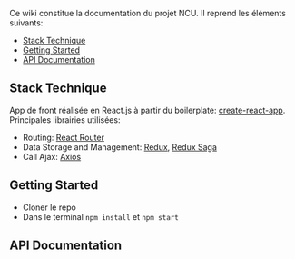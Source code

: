 Ce wiki constitue la documentation du projet NCU. Il reprend les éléments suivants:
- [Stack Technique](#stack-technique)
- [Getting Started](#getting-started)
- [API Documentation](#api-documentation)

## Stack Technique
App de front réalisée en React.js à partir du boilerplate: [create-react-app](https://github.com/facebook/create-react-app). Principales librairies utilisées:
- Routing: [React Router](https://github.com/ReactTraining/react-router)
- Data Storage and Management: [Redux](https://github.com/reactjs/redux), [Redux Saga](https://github.com/redux-saga/redux-saga)
- Call Ajax: [Axios](https://github.com/axios/axios)

## Getting Started
- Cloner le repo
- Dans le terminal `npm install` et `npm start`

## API Documentation